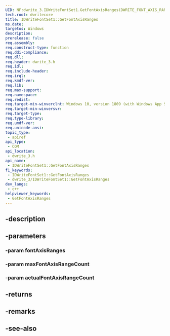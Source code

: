 ```yaml
---
UID: NF:dwrite_3.IDWriteFontSet1.GetFontAxisRanges(DWRITE_FONT_AXIS_RANGE,UINT32,UINT32)
tech.root: dwritecore
title: IDWriteFontSet1::GetFontAxisRanges
ms.date: 
targetos: Windows
description: 
prerelease: false
req.assembly: 
req.construct-type: function
req.ddi-compliance: 
req.dll: 
req.header: dwrite_3.h
req.idl: 
req.include-header: 
req.irql: 
req.kmdf-ver: 
req.lib: 
req.max-support: 
req.namespace: 
req.redist: 
req.target-min-winverclnt: Windows 10, version 1809 (with Windows App SDK 0.5 or later)
req.target-min-winversvr: 
req.target-type: 
req.type-library: 
req.umdf-ver: 
req.unicode-ansi: 
topic_type:
 - apiref
api_type:
 - COM
api_location:
 - dwrite_3.h
api_name:
 - IDWriteFontSet1::GetFontAxisRanges
f1_keywords:
 - IDWriteFontSet1::GetFontAxisRanges
 - dwrite_3/IDWriteFontSet1::GetFontAxisRanges
dev_langs:
 - c++
helpviewer_keywords:
 - GetFontAxisRanges
---
```


## -description

## -parameters

### -param fontAxisRanges

### -param maxFontAxisRangeCount

### -param actualFontAxisRangeCount

## -returns

## -remarks

## -see-also

